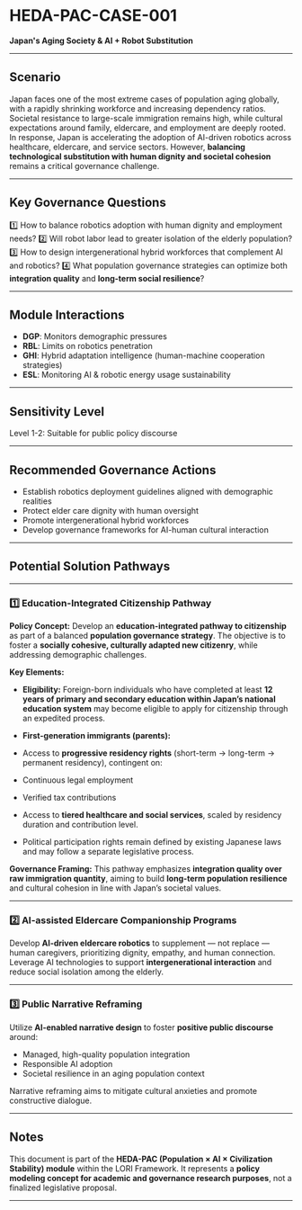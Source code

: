 # HEDA-PAC-CASE-001
**Japan's Aging Society & AI + Robot Substitution**

---

## Scenario

Japan faces one of the most extreme cases of population aging globally, with a rapidly shrinking workforce and increasing dependency ratios.
Societal resistance to large-scale immigration remains high, while cultural expectations around family, eldercare, and employment are deeply rooted.
In response, Japan is accelerating the adoption of AI-driven robotics across healthcare, eldercare, and service sectors.
However, **balancing technological substitution with human dignity and societal cohesion** remains a critical governance challenge.

---

## Key Governance Questions

1️⃣ How to balance robotics adoption with human dignity and employment needs?
2️⃣ Will robot labor lead to greater isolation of the elderly population?
3️⃣ How to design intergenerational hybrid workforces that complement AI and robotics?
4️⃣ What population governance strategies can optimize both **integration quality** and **long-term social resilience**?

---

## Module Interactions

- **DGP**: Monitors demographic pressures
- **RBL**: Limits on robotics penetration
- **GHI**: Hybrid adaptation intelligence (human-machine cooperation strategies)
- **ESL**: Monitoring AI & robotic energy usage sustainability

---

## Sensitivity Level

Level 1-2: Suitable for public policy discourse

---

## Recommended Governance Actions

- Establish robotics deployment guidelines aligned with demographic realities
- Protect elder care dignity with human oversight
- Promote intergenerational hybrid workforces
- Develop governance frameworks for AI-human cultural interaction

---

## Potential Solution Pathways

---

### 1️⃣ Education-Integrated Citizenship Pathway

**Policy Concept:**
Develop an **education-integrated pathway to citizenship** as part of a balanced **population governance strategy**.
The objective is to foster a **socially cohesive, culturally adapted new citizenry**, while addressing demographic challenges.

**Key Elements:**
- **Eligibility:**
Foreign-born individuals who have completed at least **12 years of primary and secondary education within Japan’s national education system** may become eligible to apply for citizenship through an expedited process.

- **First-generation immigrants (parents):**
- Access to **progressive residency rights** (short-term → long-term → permanent residency), contingent on:
- Continuous legal employment
- Verified tax contributions
- Access to **tiered healthcare and social services**, scaled by residency duration and contribution level.
- Political participation rights remain defined by existing Japanese laws and may follow a separate legislative process.

**Governance Framing:**
This pathway emphasizes **integration quality over raw immigration quantity**, aiming to build **long-term population resilience** and cultural cohesion in line with Japan’s societal values.

---

### 2️⃣ AI-assisted Eldercare Companionship Programs

Develop **AI-driven eldercare robotics** to supplement — not replace — human caregivers, prioritizing dignity, empathy, and human connection.
Leverage AI technologies to support **intergenerational interaction** and reduce social isolation among the elderly.

---

### 3️⃣ Public Narrative Reframing

Utilize **AI-enabled narrative design** to foster **positive public discourse** around:
- Managed, high-quality population integration
- Responsible AI adoption
- Societal resilience in an aging population context

Narrative reframing aims to mitigate cultural anxieties and promote constructive dialogue.

---

## Notes

This document is part of the **HEDA-PAC (Population × AI × Civilization Stability) module** within the LORI Framework.
It represents a **policy modeling concept for academic and governance research purposes**, not a finalized legislative proposal.

---
